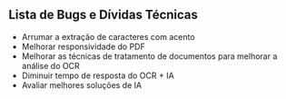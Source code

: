 ## Lista de Bugs e Dívidas Técnicas

* Arrumar a extração de caracteres com acento 
* Melhorar responsividade do PDF
* Melhorar as técnicas de tratamento de documentos para melhorar a análise do OCR 
* Diminuir tempo de resposta do OCR + IA
* Avaliar melhores soluções de IA 